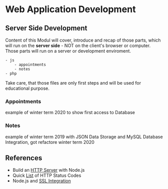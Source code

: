 
# Web Application Development
## Server Side Development

Content of this Modul will cover, introduce and recap of those parts, which will run on the **server side** - NOT on the client's browser or computer. Those parts will run on a server or development enviroment.

	- js
		- appointments
		- notes 
	- php

Take care, that those files are only first steps and will be used for educational purpose.

### Appointments
example of winter term 2020 to show first access to Database

### Notes
example of winter term 2019 with JSON Data Storage and MySQL Database Integration, got refactore winter term 2020

## References

- Build an [HTTP Server](https://nodejs.dev/learn/build-an-http-server) with Node.js
- Quick [List](https://stackoverflow.com/questions/25146687/list-of-node-js-http-status-codes) of HTTP Status Codes
- Node.js and [SSL Integration](https://nodejs.org/en/knowledge/HTTP/servers/how-to-create-a-HTTPS-server/)